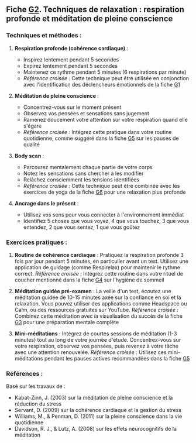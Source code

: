 ## Fiche [G2](<4.7.2. Relaxation resp prof.md>). Techniques de relaxation : respiration profonde et méditation de pleine conscience

### Techniques et méthodes :

1. **Respiration profonde (cohérence cardiaque)** :
   - Inspirez lentement pendant 5 secondes
   - Expirez lentement pendant 5 secondes
   - Maintenez ce rythme pendant 5 minutes (6 respirations par minute)
   - *Référence croisée :* Cette technique peut être utilisée en conjonction avec l'identification des déclencheurs émotionnels de la fiche [G1](<4.7.1. Ident declench emotion.md>)

2. **Méditation de pleine conscience** :
   - Concentrez-vous sur le moment présent
   - Observez vos pensées et sensations sans jugement
   - Ramenez doucement votre attention sur votre respiration quand elle s'égare
   - *Référence croisée :* Intégrez cette pratique dans votre routine quotidienne, comme suggéré dans la fiche [G5](<4.7.5. Pauses qualite etude.md>) sur les pauses de qualité

3. **Body scan** :
   - Parcourez mentalement chaque partie de votre corps
   - Notez les sensations sans chercher à les modifier
   - Relâchez consciemment les tensions identifiées
   - *Référence croisée :* Cette technique peut être combinée avec les exercices de yoga de la fiche [G6](<4.7.6. Activ physique regul.md>) pour une relaxation plus profonde

4. **Ancrage dans le présent** :
   - Utilisez vos sens pour vous connecter à l'environnement immédiat
   - Identifiez 5 choses que vous voyez, 4 que vous touchez, 3 que vous entendez, 2 que vous sentez, 1 que vous goûtez

### Exercices pratiques :

1. **Routine de cohérence cardiaque** :
   Pratiquez la respiration profonde 3 fois par jour pendant 5 minutes, en particulier avant un test. Utilisez une application de guidage (comme Respirelax) pour maintenir le rythme correct.
   *Référence croisée :* Intégrez cette routine dans votre rituel de coucher mentionné dans la fiche [G4](<4.7.4. Hygiene sommeil.md>) sur l'hygiène de sommeil

2. **Méditation guidée pré-examen** :
   La veille d'un test, écoutez une méditation guidée de 10-15 minutes axée sur la confiance en soi et la relaxation. Vous pouvez utiliser des applications comme Headspace ou Calm, ou des ressources gratuites sur YouTube.
   *Référence croisée :* Combinez cette méditation avec la visualisation du succès de la fiche [G3](<4.7.3. Visualisation succes.md>) pour une préparation mentale complète

3. **Mini-méditations** :
   Intégrez de courtes sessions de méditation (1-3 minutes) tout au long de votre journée d'étude. Concentrez-vous sur votre respiration, observez vos pensées, puis revenez à votre tâche avec une attention renouvelée.
   *Référence croisée :* Utilisez ces mini-méditations pendant les pauses actives recommandées dans la fiche [G5](<4.7.5. Pauses qualite etude.md>)

### Références :

Basé sur les travaux de :
- Kabat-Zinn, J. (2003) sur la méditation de pleine conscience et la réduction du stress
- Servant, D. (2009) sur la cohérence cardiaque et la gestion du stress
- Williams, M., & Penman, D. (2011) sur la pleine conscience dans la vie quotidienne
- Davidson, R. J., & Lutz, A. (2008) sur les effets neurocognitifs de la méditation